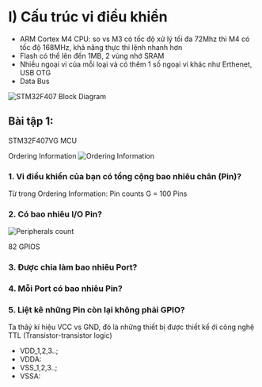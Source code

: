 # I) Cấu trúc vi điều khiển
- ARM Cortex M4 CPU: so vs M3 có tốc độ xử lý tối đa 72Mhz thì M4 có tốc độ 168MHz, khả năng thực thi lệnh nhanh hơn
- Flash có thể lên đến 1MB, 2 vùng nhớ SRAM
- Nhiều ngoại vi của mỗi loại và có thêm 1 số ngoại vi khác như Erthenet, USB OTG
- Data Bus

![STM32F407 Block Diagram](https://github.com/giangnamtud/STM32/assets/165153939/b5b95902-8823-4ffc-b301-6727fe18dc33)

## Bài tập 1:

STM32F407VG MCU

Ordering Information
![Ordering Information](https://github.com/giangnamtud/STM32/assets/165153939/ad8736f3-69bc-4afe-894b-ca827ccead28)

### 1. Vi điều khiển của bạn có tổng cộng bao nhiêu chân (Pin)?
Từ trong Ordering Information: Pin counts G = 100 Pins

### 2. Có bao nhiêu I/O Pin?
![Peripherals count](https://github.com/giangnamtud/STM32/assets/165153939/3a82a884-c4cc-4e4e-bdbd-e01a658d2f27)

82 GPIOS

### 3. Được chia làm bao nhiêu Port?

### 4. Mỗi Port có bao nhiêu Pin?

### 5. Liệt kê những Pin còn lại không phải GPIO?
Ta thâý kí hiệu VCC vs GND, đó là những thiết bị được thiết kế ới công nghệ TTL (Transistor-transistor logic)
- VDD_1,2,3..;
- VDDA:
- VSS_1,2,3..;
- VSSA:
